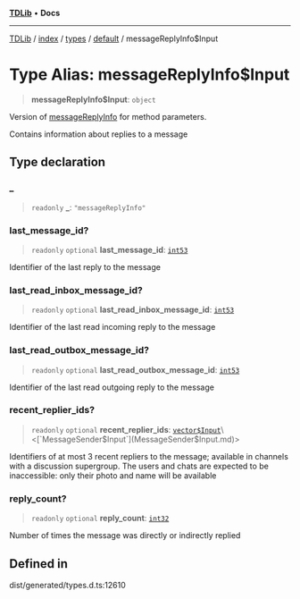 [**TDLib**](../../../../../../README.md) • **Docs**

***

[TDLib](../../../../../../modules.md) / [index](../../../../../README.md) / [types](../../../README.md) / [default](../README.md) / messageReplyInfo$Input

# Type Alias: messageReplyInfo$Input

> **messageReplyInfo$Input**: `object`

Version of [messageReplyInfo](messageReplyInfo-1.md) for method parameters.

Contains information about replies to a message

## Type declaration

### \_

> `readonly` **\_**: `"messageReplyInfo"`

### last\_message\_id?

> `readonly` `optional` **last\_message\_id**: [`int53`](int53-1.md)

Identifier of the last reply to the message

### last\_read\_inbox\_message\_id?

> `readonly` `optional` **last\_read\_inbox\_message\_id**: [`int53`](int53-1.md)

Identifier of the last read incoming reply to the message

### last\_read\_outbox\_message\_id?

> `readonly` `optional` **last\_read\_outbox\_message\_id**: [`int53`](int53-1.md)

Identifier of the last read outgoing reply to the message

### recent\_replier\_ids?

> `readonly` `optional` **recent\_replier\_ids**: [`vector$Input`](vector$Input.md)\<[`MessageSender$Input`](MessageSender$Input.md)\>

Identifiers of at most 3 recent repliers to the message; available in channels with a discussion supergroup. The users and chats are expected to be inaccessible: only their photo and name will be available

### reply\_count?

> `readonly` `optional` **reply\_count**: [`int32`](int32-1.md)

Number of times the message was directly or indirectly replied

## Defined in

dist/generated/types.d.ts:12610

